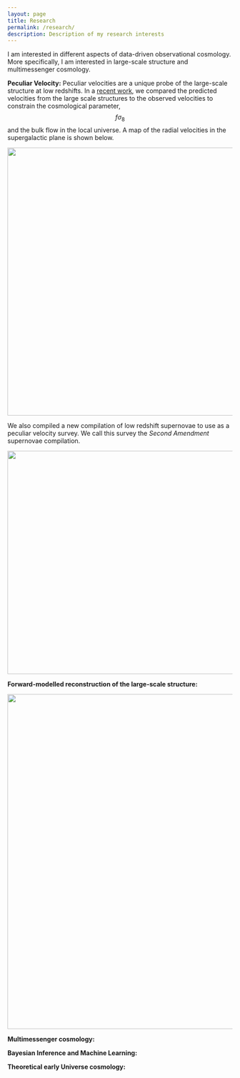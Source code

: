 ```yaml
---
layout: page
title: Research
permalink: /research/
description: Description of my research interests
---
```


I am interested in different aspects of data-driven observational cosmology. More specifically, I am interested in large-scale structure and multimessenger cosmology.

**Peculiar Velocity:** Peculiar velocities are a unique probe of the large-scale structure at low redshifts. In a [recent work](https://arxiv.org/abs/1911.xxxxx), we compared the predicted velocities from the large scale structures to the observed velocities to constrain the cosmological parameter, $$f\sigma_8$$ and the bulk flow in the local universe. A map of the radial velocities in the supergalactic plane is shown below.

<img src="{{ site.baseurl }}/assets/img/research/velocity_map.png" width="700" height="600" alt="" title="velocity map"/>

We also compiled a new compilation of low redshift supernovae to use as a peculiar velocity survey. We call this survey the _Second Amendment_ supernovae compilation.

<img src="{{ site.baseurl }}/assets/img/research/sn_hubble_diagram.png" width="700" height="500" alt="" title="supernovae_Hubble"/>

**Forward-modelled reconstruction of the large-scale structure:**

<img src="{{ site.baseurl }}/assets/img/research/density_slice_sampling.gif" width="700" height="750" alt="" title="borg_gif"/>

**Multimessenger cosmology:**

**Bayesian Inference and Machine Learning:**

**Theoretical early Universe cosmology:**
